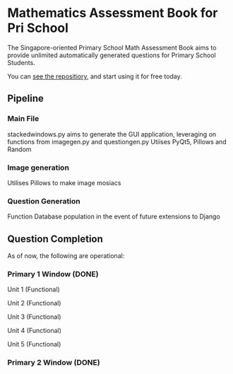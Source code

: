 <h1> Mathematics Assessment Book for Pri School </h1>
The Singapore-oriented Primary School Math Assessment Book aims to provide unlimited automatically generated questions for Primary School Students.

You can [see the repositiory](https://github.com/porkboi/math-assess-book), and start using it for free today.

<h2> Pipeline </h2>
<h3> Main File </h3>
stackedwindows.py aims to generate the GUI application, leveraging on functions from imagegen.py and questiongen.py
Utiises PyQt5, Pillows and Random

<h3> Image generation </h3>
Utilises Pillows to make image mosiacs

<h3> Question Generation </h3>
Function Database population in the event of future extensions to Django

<h2> Question Completion </h2>
As of now, the following are operational:

<h3> Primary 1 Window (DONE) </h3>

Unit 1 (Functional)

Unit 2 (Functional)

Unit 3 (Functional)

Unit 4 (Functional)

Unit 5 (Functional)

<h3> Primary 2 Window (DONE) </h3>
